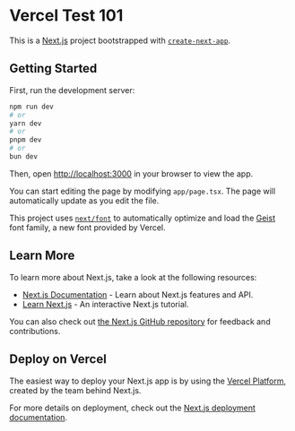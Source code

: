 # Vercel Test 101

This is a [Next.js](https://nextjs.org) project bootstrapped with [`create-next-app`](https://nextjs.org/docs/app/api-reference/cli/create-next-app).

## Getting Started

First, run the development server:

```bash
npm run dev
# or
yarn dev
# or
pnpm dev
# or
bun dev
```

Then, open [http://localhost:3000](http://localhost:3000) in your browser to view the app.

You can start editing the page by modifying `app/page.tsx`. The page will automatically update as you edit the file.

This project uses [`next/font`](https://nextjs.org/docs/app/building-your-application/optimizing/fonts) to automatically optimize and load the [Geist](https://vercel.com/font) font family, a new font provided by Vercel.

## Learn More

To learn more about Next.js, take a look at the following resources:

- [Next.js Documentation](https://nextjs.org/docs) - Learn about Next.js features and API.
- [Learn Next.js](https://nextjs.org/learn) - An interactive Next.js tutorial.

You can also check out [the Next.js GitHub repository](https://github.com/vercel/next.js) for feedback and contributions.

## Deploy on Vercel

The easiest way to deploy your Next.js app is by using the [Vercel Platform](https://vercel.com/new?utm_medium=default-template&filter=next.js&utm_source=create-next-app&utm_campaign=create-next-app-readme), created by the team behind Next.js.

For more details on deployment, check out the [Next.js deployment documentation](https://nextjs.org/docs/app/building-your-application/deploying).